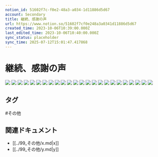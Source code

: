 ```yaml
---
notion_id: 51602f7c-f0e2-48a3-a034-1d11886d5d67
account: Secondary
title: 継続、感謝の声
url: https://www.notion.so/51602f7cf0e248a3a0341d11886d5d67
created_time: 2023-10-06T10:39:00.000Z
last_edited_time: 2023-10-06T10:40:00.000Z
sync_status: placeholder
sync_time: 2025-07-12T15:01:47.417868
---
```

# 継続、感謝の声

![](https://prod-files-secure.s3.us-west-2.amazonaws.com/d58fe38c-a9d4-4466-aed9-85604b7b2c6d/f5410624-5d11-4325-a66e-08d9f35205c3/001.jpg?X-Amz-Algorithm=AWS4-HMAC-SHA256&X-Amz-Content-Sha256=UNSIGNED-PAYLOAD&X-Amz-Credential=ASIAZI2LB4664RE6PUG3%2F20250719%2Fus-west-2%2Fs3%2Faws4_request&X-Amz-Date=20250719T065757Z&X-Amz-Expires=3600&X-Amz-Security-Token=IQoJb3JpZ2luX2VjEIX%2F%2F%2F%2F%2F%2F%2F%2F%2F%2FwEaCXVzLXdlc3QtMiJHMEUCIFMO2i%2BRk9GR5ej3r3Ngl5SlR2D9mpDPTX5H%2FVdJUOoFAiEAy9ljw1ZBqyjA6rU8v8CjKgAM1y%2F%2FFwERTsGw3W8ARHIqiAQInv%2F%2F%2F%2F%2F%2F%2F%2F%2F%2FARAAGgw2Mzc0MjMxODM4MDUiDEdfNDgECfcw%2BVizcyrcA4WiFOQq8Nd3Sa3i7o6DONwKoIY5N%2BPEnVFrU4YqSGAOd9m19%2F8gxU35qUZmJWsXd%2FnMyvKHKG14H%2BnvRKSQ0KEWGDDJau7SIT0Izzfnt9xw4VkpLfts2Zhz1RqTxLKLcSfsYzq2W9F3VclZ97DYgxstUP49QP%2FOs0XSAf2jsp8vFnFZeSIanj6GeSlLNlqfgIidSxY8vH2lyeG6bqNThBrcWCt2oQIifCACdQ1Xp%2FkqNrd%2Bh7PZcw6haTKLurCncF5KyRAwyYvsLsibN6U2ljnAAA89ZjSC2rsfpV%2FMXkZjNXMOVIdHwKy1h0%2FhzdaOkbgAa%2BQ6y9PYM0LJsGgAfhdTU3nN7mx8MOh3Af5y0Ap25dWF2sDtW0krO48mHJ4RGIZMxxOC3QWHkIt6zP9N7gSuo73RsFMmYyTTbFcJNdOa5glArkoKv1nZu9CoclW0d2LU5RykkRcXIBcYW0MSdxd28CVHZhGGbKH0jHpwE%2FEqhMAzAr6xiMv9JN%2BssRVTevGTVvb8YJOB8BVGE5CzgQTpeSYG0OmjrCsFv0rUMfPVCWJPQ2LxOJrK9Kl3pMPXJoClXgq%2FaZeuDa9oeTX7gQukCGK41POMo7EYpvS%2BxDhTuqnXktWMmt%2FjvG%2BdMILG7MMGOqUBzuFZ7xkKjK8oOOMY1VdG00hUEuOARQYwqHvamh3%2BRzs%2B3VjQrh3Gl%2Fu0mGG8Zz5Fv%2BeQrzSD3cNkf55hn0w0%2FJmW0Dd0oHRriQ89h0RJBR4cbgvuusi3JpJEb7FSfZ0ueNdWyz6%2BH3OFx46icnQdN05Ko1fABtHOXPcZtagbhzv9D6rjdy3pkxCZk5ExMfbwL3yjWFj%2BPcuuVDLYqKEf2SXH%2FcNh&X-Amz-Signature=084068d9d81785da4fa9d51230a13d08ad9e1a007d5d1e111d771a612fd1ef8c&X-Amz-SignedHeaders=host&x-amz-checksum-mode=ENABLED&x-id=GetObject)
![](https://prod-files-secure.s3.us-west-2.amazonaws.com/d58fe38c-a9d4-4466-aed9-85604b7b2c6d/e653fc6a-ccb4-47d9-b55a-5d056064ec7b/002.jpg?X-Amz-Algorithm=AWS4-HMAC-SHA256&X-Amz-Content-Sha256=UNSIGNED-PAYLOAD&X-Amz-Credential=ASIAZI2LB4664RE6PUG3%2F20250719%2Fus-west-2%2Fs3%2Faws4_request&X-Amz-Date=20250719T065757Z&X-Amz-Expires=3600&X-Amz-Security-Token=IQoJb3JpZ2luX2VjEIX%2F%2F%2F%2F%2F%2F%2F%2F%2F%2FwEaCXVzLXdlc3QtMiJHMEUCIFMO2i%2BRk9GR5ej3r3Ngl5SlR2D9mpDPTX5H%2FVdJUOoFAiEAy9ljw1ZBqyjA6rU8v8CjKgAM1y%2F%2FFwERTsGw3W8ARHIqiAQInv%2F%2F%2F%2F%2F%2F%2F%2F%2F%2FARAAGgw2Mzc0MjMxODM4MDUiDEdfNDgECfcw%2BVizcyrcA4WiFOQq8Nd3Sa3i7o6DONwKoIY5N%2BPEnVFrU4YqSGAOd9m19%2F8gxU35qUZmJWsXd%2FnMyvKHKG14H%2BnvRKSQ0KEWGDDJau7SIT0Izzfnt9xw4VkpLfts2Zhz1RqTxLKLcSfsYzq2W9F3VclZ97DYgxstUP49QP%2FOs0XSAf2jsp8vFnFZeSIanj6GeSlLNlqfgIidSxY8vH2lyeG6bqNThBrcWCt2oQIifCACdQ1Xp%2FkqNrd%2Bh7PZcw6haTKLurCncF5KyRAwyYvsLsibN6U2ljnAAA89ZjSC2rsfpV%2FMXkZjNXMOVIdHwKy1h0%2FhzdaOkbgAa%2BQ6y9PYM0LJsGgAfhdTU3nN7mx8MOh3Af5y0Ap25dWF2sDtW0krO48mHJ4RGIZMxxOC3QWHkIt6zP9N7gSuo73RsFMmYyTTbFcJNdOa5glArkoKv1nZu9CoclW0d2LU5RykkRcXIBcYW0MSdxd28CVHZhGGbKH0jHpwE%2FEqhMAzAr6xiMv9JN%2BssRVTevGTVvb8YJOB8BVGE5CzgQTpeSYG0OmjrCsFv0rUMfPVCWJPQ2LxOJrK9Kl3pMPXJoClXgq%2FaZeuDa9oeTX7gQukCGK41POMo7EYpvS%2BxDhTuqnXktWMmt%2FjvG%2BdMILG7MMGOqUBzuFZ7xkKjK8oOOMY1VdG00hUEuOARQYwqHvamh3%2BRzs%2B3VjQrh3Gl%2Fu0mGG8Zz5Fv%2BeQrzSD3cNkf55hn0w0%2FJmW0Dd0oHRriQ89h0RJBR4cbgvuusi3JpJEb7FSfZ0ueNdWyz6%2BH3OFx46icnQdN05Ko1fABtHOXPcZtagbhzv9D6rjdy3pkxCZk5ExMfbwL3yjWFj%2BPcuuVDLYqKEf2SXH%2FcNh&X-Amz-Signature=507809dfa2ad2a910db81599099de8b2561574924e5531279ad4e2c6c8f7c3b5&X-Amz-SignedHeaders=host&x-amz-checksum-mode=ENABLED&x-id=GetObject)
![](https://prod-files-secure.s3.us-west-2.amazonaws.com/d58fe38c-a9d4-4466-aed9-85604b7b2c6d/b6d9ce8f-3d23-442c-9239-34863faf55f9/003.jpg?X-Amz-Algorithm=AWS4-HMAC-SHA256&X-Amz-Content-Sha256=UNSIGNED-PAYLOAD&X-Amz-Credential=ASIAZI2LB4664RE6PUG3%2F20250719%2Fus-west-2%2Fs3%2Faws4_request&X-Amz-Date=20250719T065757Z&X-Amz-Expires=3600&X-Amz-Security-Token=IQoJb3JpZ2luX2VjEIX%2F%2F%2F%2F%2F%2F%2F%2F%2F%2FwEaCXVzLXdlc3QtMiJHMEUCIFMO2i%2BRk9GR5ej3r3Ngl5SlR2D9mpDPTX5H%2FVdJUOoFAiEAy9ljw1ZBqyjA6rU8v8CjKgAM1y%2F%2FFwERTsGw3W8ARHIqiAQInv%2F%2F%2F%2F%2F%2F%2F%2F%2F%2FARAAGgw2Mzc0MjMxODM4MDUiDEdfNDgECfcw%2BVizcyrcA4WiFOQq8Nd3Sa3i7o6DONwKoIY5N%2BPEnVFrU4YqSGAOd9m19%2F8gxU35qUZmJWsXd%2FnMyvKHKG14H%2BnvRKSQ0KEWGDDJau7SIT0Izzfnt9xw4VkpLfts2Zhz1RqTxLKLcSfsYzq2W9F3VclZ97DYgxstUP49QP%2FOs0XSAf2jsp8vFnFZeSIanj6GeSlLNlqfgIidSxY8vH2lyeG6bqNThBrcWCt2oQIifCACdQ1Xp%2FkqNrd%2Bh7PZcw6haTKLurCncF5KyRAwyYvsLsibN6U2ljnAAA89ZjSC2rsfpV%2FMXkZjNXMOVIdHwKy1h0%2FhzdaOkbgAa%2BQ6y9PYM0LJsGgAfhdTU3nN7mx8MOh3Af5y0Ap25dWF2sDtW0krO48mHJ4RGIZMxxOC3QWHkIt6zP9N7gSuo73RsFMmYyTTbFcJNdOa5glArkoKv1nZu9CoclW0d2LU5RykkRcXIBcYW0MSdxd28CVHZhGGbKH0jHpwE%2FEqhMAzAr6xiMv9JN%2BssRVTevGTVvb8YJOB8BVGE5CzgQTpeSYG0OmjrCsFv0rUMfPVCWJPQ2LxOJrK9Kl3pMPXJoClXgq%2FaZeuDa9oeTX7gQukCGK41POMo7EYpvS%2BxDhTuqnXktWMmt%2FjvG%2BdMILG7MMGOqUBzuFZ7xkKjK8oOOMY1VdG00hUEuOARQYwqHvamh3%2BRzs%2B3VjQrh3Gl%2Fu0mGG8Zz5Fv%2BeQrzSD3cNkf55hn0w0%2FJmW0Dd0oHRriQ89h0RJBR4cbgvuusi3JpJEb7FSfZ0ueNdWyz6%2BH3OFx46icnQdN05Ko1fABtHOXPcZtagbhzv9D6rjdy3pkxCZk5ExMfbwL3yjWFj%2BPcuuVDLYqKEf2SXH%2FcNh&X-Amz-Signature=679db0605108ce881b45adfc329723511e7188356c52b7fb3e6f90f618b29bbe&X-Amz-SignedHeaders=host&x-amz-checksum-mode=ENABLED&x-id=GetObject)
![](https://prod-files-secure.s3.us-west-2.amazonaws.com/d58fe38c-a9d4-4466-aed9-85604b7b2c6d/1c5ab23b-6402-4801-92a5-1d08f1f33a8d/004.jpg?X-Amz-Algorithm=AWS4-HMAC-SHA256&X-Amz-Content-Sha256=UNSIGNED-PAYLOAD&X-Amz-Credential=ASIAZI2LB4664RE6PUG3%2F20250719%2Fus-west-2%2Fs3%2Faws4_request&X-Amz-Date=20250719T065757Z&X-Amz-Expires=3600&X-Amz-Security-Token=IQoJb3JpZ2luX2VjEIX%2F%2F%2F%2F%2F%2F%2F%2F%2F%2FwEaCXVzLXdlc3QtMiJHMEUCIFMO2i%2BRk9GR5ej3r3Ngl5SlR2D9mpDPTX5H%2FVdJUOoFAiEAy9ljw1ZBqyjA6rU8v8CjKgAM1y%2F%2FFwERTsGw3W8ARHIqiAQInv%2F%2F%2F%2F%2F%2F%2F%2F%2F%2FARAAGgw2Mzc0MjMxODM4MDUiDEdfNDgECfcw%2BVizcyrcA4WiFOQq8Nd3Sa3i7o6DONwKoIY5N%2BPEnVFrU4YqSGAOd9m19%2F8gxU35qUZmJWsXd%2FnMyvKHKG14H%2BnvRKSQ0KEWGDDJau7SIT0Izzfnt9xw4VkpLfts2Zhz1RqTxLKLcSfsYzq2W9F3VclZ97DYgxstUP49QP%2FOs0XSAf2jsp8vFnFZeSIanj6GeSlLNlqfgIidSxY8vH2lyeG6bqNThBrcWCt2oQIifCACdQ1Xp%2FkqNrd%2Bh7PZcw6haTKLurCncF5KyRAwyYvsLsibN6U2ljnAAA89ZjSC2rsfpV%2FMXkZjNXMOVIdHwKy1h0%2FhzdaOkbgAa%2BQ6y9PYM0LJsGgAfhdTU3nN7mx8MOh3Af5y0Ap25dWF2sDtW0krO48mHJ4RGIZMxxOC3QWHkIt6zP9N7gSuo73RsFMmYyTTbFcJNdOa5glArkoKv1nZu9CoclW0d2LU5RykkRcXIBcYW0MSdxd28CVHZhGGbKH0jHpwE%2FEqhMAzAr6xiMv9JN%2BssRVTevGTVvb8YJOB8BVGE5CzgQTpeSYG0OmjrCsFv0rUMfPVCWJPQ2LxOJrK9Kl3pMPXJoClXgq%2FaZeuDa9oeTX7gQukCGK41POMo7EYpvS%2BxDhTuqnXktWMmt%2FjvG%2BdMILG7MMGOqUBzuFZ7xkKjK8oOOMY1VdG00hUEuOARQYwqHvamh3%2BRzs%2B3VjQrh3Gl%2Fu0mGG8Zz5Fv%2BeQrzSD3cNkf55hn0w0%2FJmW0Dd0oHRriQ89h0RJBR4cbgvuusi3JpJEb7FSfZ0ueNdWyz6%2BH3OFx46icnQdN05Ko1fABtHOXPcZtagbhzv9D6rjdy3pkxCZk5ExMfbwL3yjWFj%2BPcuuVDLYqKEf2SXH%2FcNh&X-Amz-Signature=990631561478d4b26bd4d22119aaff0489549bf9398d97c2107976f82a4b7b73&X-Amz-SignedHeaders=host&x-amz-checksum-mode=ENABLED&x-id=GetObject)
![](https://prod-files-secure.s3.us-west-2.amazonaws.com/d58fe38c-a9d4-4466-aed9-85604b7b2c6d/c1743cb2-eea7-48a6-80a2-d0293812ddd7/005.jpg?X-Amz-Algorithm=AWS4-HMAC-SHA256&X-Amz-Content-Sha256=UNSIGNED-PAYLOAD&X-Amz-Credential=ASIAZI2LB4664RE6PUG3%2F20250719%2Fus-west-2%2Fs3%2Faws4_request&X-Amz-Date=20250719T065757Z&X-Amz-Expires=3600&X-Amz-Security-Token=IQoJb3JpZ2luX2VjEIX%2F%2F%2F%2F%2F%2F%2F%2F%2F%2FwEaCXVzLXdlc3QtMiJHMEUCIFMO2i%2BRk9GR5ej3r3Ngl5SlR2D9mpDPTX5H%2FVdJUOoFAiEAy9ljw1ZBqyjA6rU8v8CjKgAM1y%2F%2FFwERTsGw3W8ARHIqiAQInv%2F%2F%2F%2F%2F%2F%2F%2F%2F%2FARAAGgw2Mzc0MjMxODM4MDUiDEdfNDgECfcw%2BVizcyrcA4WiFOQq8Nd3Sa3i7o6DONwKoIY5N%2BPEnVFrU4YqSGAOd9m19%2F8gxU35qUZmJWsXd%2FnMyvKHKG14H%2BnvRKSQ0KEWGDDJau7SIT0Izzfnt9xw4VkpLfts2Zhz1RqTxLKLcSfsYzq2W9F3VclZ97DYgxstUP49QP%2FOs0XSAf2jsp8vFnFZeSIanj6GeSlLNlqfgIidSxY8vH2lyeG6bqNThBrcWCt2oQIifCACdQ1Xp%2FkqNrd%2Bh7PZcw6haTKLurCncF5KyRAwyYvsLsibN6U2ljnAAA89ZjSC2rsfpV%2FMXkZjNXMOVIdHwKy1h0%2FhzdaOkbgAa%2BQ6y9PYM0LJsGgAfhdTU3nN7mx8MOh3Af5y0Ap25dWF2sDtW0krO48mHJ4RGIZMxxOC3QWHkIt6zP9N7gSuo73RsFMmYyTTbFcJNdOa5glArkoKv1nZu9CoclW0d2LU5RykkRcXIBcYW0MSdxd28CVHZhGGbKH0jHpwE%2FEqhMAzAr6xiMv9JN%2BssRVTevGTVvb8YJOB8BVGE5CzgQTpeSYG0OmjrCsFv0rUMfPVCWJPQ2LxOJrK9Kl3pMPXJoClXgq%2FaZeuDa9oeTX7gQukCGK41POMo7EYpvS%2BxDhTuqnXktWMmt%2FjvG%2BdMILG7MMGOqUBzuFZ7xkKjK8oOOMY1VdG00hUEuOARQYwqHvamh3%2BRzs%2B3VjQrh3Gl%2Fu0mGG8Zz5Fv%2BeQrzSD3cNkf55hn0w0%2FJmW0Dd0oHRriQ89h0RJBR4cbgvuusi3JpJEb7FSfZ0ueNdWyz6%2BH3OFx46icnQdN05Ko1fABtHOXPcZtagbhzv9D6rjdy3pkxCZk5ExMfbwL3yjWFj%2BPcuuVDLYqKEf2SXH%2FcNh&X-Amz-Signature=0884e8462daa59b3cc1a3c3331f8b047ceb2344c23bcbde14237e94ad94f898c&X-Amz-SignedHeaders=host&x-amz-checksum-mode=ENABLED&x-id=GetObject)
![](https://prod-files-secure.s3.us-west-2.amazonaws.com/d58fe38c-a9d4-4466-aed9-85604b7b2c6d/d24e7569-2e59-4a95-b60e-d933f211ba00/006.jpg?X-Amz-Algorithm=AWS4-HMAC-SHA256&X-Amz-Content-Sha256=UNSIGNED-PAYLOAD&X-Amz-Credential=ASIAZI2LB4664RE6PUG3%2F20250719%2Fus-west-2%2Fs3%2Faws4_request&X-Amz-Date=20250719T065757Z&X-Amz-Expires=3600&X-Amz-Security-Token=IQoJb3JpZ2luX2VjEIX%2F%2F%2F%2F%2F%2F%2F%2F%2F%2FwEaCXVzLXdlc3QtMiJHMEUCIFMO2i%2BRk9GR5ej3r3Ngl5SlR2D9mpDPTX5H%2FVdJUOoFAiEAy9ljw1ZBqyjA6rU8v8CjKgAM1y%2F%2FFwERTsGw3W8ARHIqiAQInv%2F%2F%2F%2F%2F%2F%2F%2F%2F%2FARAAGgw2Mzc0MjMxODM4MDUiDEdfNDgECfcw%2BVizcyrcA4WiFOQq8Nd3Sa3i7o6DONwKoIY5N%2BPEnVFrU4YqSGAOd9m19%2F8gxU35qUZmJWsXd%2FnMyvKHKG14H%2BnvRKSQ0KEWGDDJau7SIT0Izzfnt9xw4VkpLfts2Zhz1RqTxLKLcSfsYzq2W9F3VclZ97DYgxstUP49QP%2FOs0XSAf2jsp8vFnFZeSIanj6GeSlLNlqfgIidSxY8vH2lyeG6bqNThBrcWCt2oQIifCACdQ1Xp%2FkqNrd%2Bh7PZcw6haTKLurCncF5KyRAwyYvsLsibN6U2ljnAAA89ZjSC2rsfpV%2FMXkZjNXMOVIdHwKy1h0%2FhzdaOkbgAa%2BQ6y9PYM0LJsGgAfhdTU3nN7mx8MOh3Af5y0Ap25dWF2sDtW0krO48mHJ4RGIZMxxOC3QWHkIt6zP9N7gSuo73RsFMmYyTTbFcJNdOa5glArkoKv1nZu9CoclW0d2LU5RykkRcXIBcYW0MSdxd28CVHZhGGbKH0jHpwE%2FEqhMAzAr6xiMv9JN%2BssRVTevGTVvb8YJOB8BVGE5CzgQTpeSYG0OmjrCsFv0rUMfPVCWJPQ2LxOJrK9Kl3pMPXJoClXgq%2FaZeuDa9oeTX7gQukCGK41POMo7EYpvS%2BxDhTuqnXktWMmt%2FjvG%2BdMILG7MMGOqUBzuFZ7xkKjK8oOOMY1VdG00hUEuOARQYwqHvamh3%2BRzs%2B3VjQrh3Gl%2Fu0mGG8Zz5Fv%2BeQrzSD3cNkf55hn0w0%2FJmW0Dd0oHRriQ89h0RJBR4cbgvuusi3JpJEb7FSfZ0ueNdWyz6%2BH3OFx46icnQdN05Ko1fABtHOXPcZtagbhzv9D6rjdy3pkxCZk5ExMfbwL3yjWFj%2BPcuuVDLYqKEf2SXH%2FcNh&X-Amz-Signature=e77e55e2d4135683488b94db55163af0b846b43a39ee5605255529a3c032e1fe&X-Amz-SignedHeaders=host&x-amz-checksum-mode=ENABLED&x-id=GetObject)
![](https://prod-files-secure.s3.us-west-2.amazonaws.com/d58fe38c-a9d4-4466-aed9-85604b7b2c6d/9904c4e3-d964-491b-82de-9aa8ba95297b/007.jpg?X-Amz-Algorithm=AWS4-HMAC-SHA256&X-Amz-Content-Sha256=UNSIGNED-PAYLOAD&X-Amz-Credential=ASIAZI2LB4664RE6PUG3%2F20250719%2Fus-west-2%2Fs3%2Faws4_request&X-Amz-Date=20250719T065757Z&X-Amz-Expires=3600&X-Amz-Security-Token=IQoJb3JpZ2luX2VjEIX%2F%2F%2F%2F%2F%2F%2F%2F%2F%2FwEaCXVzLXdlc3QtMiJHMEUCIFMO2i%2BRk9GR5ej3r3Ngl5SlR2D9mpDPTX5H%2FVdJUOoFAiEAy9ljw1ZBqyjA6rU8v8CjKgAM1y%2F%2FFwERTsGw3W8ARHIqiAQInv%2F%2F%2F%2F%2F%2F%2F%2F%2F%2FARAAGgw2Mzc0MjMxODM4MDUiDEdfNDgECfcw%2BVizcyrcA4WiFOQq8Nd3Sa3i7o6DONwKoIY5N%2BPEnVFrU4YqSGAOd9m19%2F8gxU35qUZmJWsXd%2FnMyvKHKG14H%2BnvRKSQ0KEWGDDJau7SIT0Izzfnt9xw4VkpLfts2Zhz1RqTxLKLcSfsYzq2W9F3VclZ97DYgxstUP49QP%2FOs0XSAf2jsp8vFnFZeSIanj6GeSlLNlqfgIidSxY8vH2lyeG6bqNThBrcWCt2oQIifCACdQ1Xp%2FkqNrd%2Bh7PZcw6haTKLurCncF5KyRAwyYvsLsibN6U2ljnAAA89ZjSC2rsfpV%2FMXkZjNXMOVIdHwKy1h0%2FhzdaOkbgAa%2BQ6y9PYM0LJsGgAfhdTU3nN7mx8MOh3Af5y0Ap25dWF2sDtW0krO48mHJ4RGIZMxxOC3QWHkIt6zP9N7gSuo73RsFMmYyTTbFcJNdOa5glArkoKv1nZu9CoclW0d2LU5RykkRcXIBcYW0MSdxd28CVHZhGGbKH0jHpwE%2FEqhMAzAr6xiMv9JN%2BssRVTevGTVvb8YJOB8BVGE5CzgQTpeSYG0OmjrCsFv0rUMfPVCWJPQ2LxOJrK9Kl3pMPXJoClXgq%2FaZeuDa9oeTX7gQukCGK41POMo7EYpvS%2BxDhTuqnXktWMmt%2FjvG%2BdMILG7MMGOqUBzuFZ7xkKjK8oOOMY1VdG00hUEuOARQYwqHvamh3%2BRzs%2B3VjQrh3Gl%2Fu0mGG8Zz5Fv%2BeQrzSD3cNkf55hn0w0%2FJmW0Dd0oHRriQ89h0RJBR4cbgvuusi3JpJEb7FSfZ0ueNdWyz6%2BH3OFx46icnQdN05Ko1fABtHOXPcZtagbhzv9D6rjdy3pkxCZk5ExMfbwL3yjWFj%2BPcuuVDLYqKEf2SXH%2FcNh&X-Amz-Signature=076b5291b8811e0ffa5fcab561d63acd05f5d59aa0f2d558e3eeb2c766334360&X-Amz-SignedHeaders=host&x-amz-checksum-mode=ENABLED&x-id=GetObject)
![](https://prod-files-secure.s3.us-west-2.amazonaws.com/d58fe38c-a9d4-4466-aed9-85604b7b2c6d/10d59b9d-119f-433a-87e6-4145862b162a/008.jpg?X-Amz-Algorithm=AWS4-HMAC-SHA256&X-Amz-Content-Sha256=UNSIGNED-PAYLOAD&X-Amz-Credential=ASIAZI2LB4664RE6PUG3%2F20250719%2Fus-west-2%2Fs3%2Faws4_request&X-Amz-Date=20250719T065757Z&X-Amz-Expires=3600&X-Amz-Security-Token=IQoJb3JpZ2luX2VjEIX%2F%2F%2F%2F%2F%2F%2F%2F%2F%2FwEaCXVzLXdlc3QtMiJHMEUCIFMO2i%2BRk9GR5ej3r3Ngl5SlR2D9mpDPTX5H%2FVdJUOoFAiEAy9ljw1ZBqyjA6rU8v8CjKgAM1y%2F%2FFwERTsGw3W8ARHIqiAQInv%2F%2F%2F%2F%2F%2F%2F%2F%2F%2FARAAGgw2Mzc0MjMxODM4MDUiDEdfNDgECfcw%2BVizcyrcA4WiFOQq8Nd3Sa3i7o6DONwKoIY5N%2BPEnVFrU4YqSGAOd9m19%2F8gxU35qUZmJWsXd%2FnMyvKHKG14H%2BnvRKSQ0KEWGDDJau7SIT0Izzfnt9xw4VkpLfts2Zhz1RqTxLKLcSfsYzq2W9F3VclZ97DYgxstUP49QP%2FOs0XSAf2jsp8vFnFZeSIanj6GeSlLNlqfgIidSxY8vH2lyeG6bqNThBrcWCt2oQIifCACdQ1Xp%2FkqNrd%2Bh7PZcw6haTKLurCncF5KyRAwyYvsLsibN6U2ljnAAA89ZjSC2rsfpV%2FMXkZjNXMOVIdHwKy1h0%2FhzdaOkbgAa%2BQ6y9PYM0LJsGgAfhdTU3nN7mx8MOh3Af5y0Ap25dWF2sDtW0krO48mHJ4RGIZMxxOC3QWHkIt6zP9N7gSuo73RsFMmYyTTbFcJNdOa5glArkoKv1nZu9CoclW0d2LU5RykkRcXIBcYW0MSdxd28CVHZhGGbKH0jHpwE%2FEqhMAzAr6xiMv9JN%2BssRVTevGTVvb8YJOB8BVGE5CzgQTpeSYG0OmjrCsFv0rUMfPVCWJPQ2LxOJrK9Kl3pMPXJoClXgq%2FaZeuDa9oeTX7gQukCGK41POMo7EYpvS%2BxDhTuqnXktWMmt%2FjvG%2BdMILG7MMGOqUBzuFZ7xkKjK8oOOMY1VdG00hUEuOARQYwqHvamh3%2BRzs%2B3VjQrh3Gl%2Fu0mGG8Zz5Fv%2BeQrzSD3cNkf55hn0w0%2FJmW0Dd0oHRriQ89h0RJBR4cbgvuusi3JpJEb7FSfZ0ueNdWyz6%2BH3OFx46icnQdN05Ko1fABtHOXPcZtagbhzv9D6rjdy3pkxCZk5ExMfbwL3yjWFj%2BPcuuVDLYqKEf2SXH%2FcNh&X-Amz-Signature=c7c0c83129ff16a0a3c372f7126043304aa71618b9e0fa2ddd5a138dae8430ae&X-Amz-SignedHeaders=host&x-amz-checksum-mode=ENABLED&x-id=GetObject)
![](https://prod-files-secure.s3.us-west-2.amazonaws.com/d58fe38c-a9d4-4466-aed9-85604b7b2c6d/70d42585-b371-4830-91bf-f68e02924dcf/009.jpg?X-Amz-Algorithm=AWS4-HMAC-SHA256&X-Amz-Content-Sha256=UNSIGNED-PAYLOAD&X-Amz-Credential=ASIAZI2LB4664RE6PUG3%2F20250719%2Fus-west-2%2Fs3%2Faws4_request&X-Amz-Date=20250719T065757Z&X-Amz-Expires=3600&X-Amz-Security-Token=IQoJb3JpZ2luX2VjEIX%2F%2F%2F%2F%2F%2F%2F%2F%2F%2FwEaCXVzLXdlc3QtMiJHMEUCIFMO2i%2BRk9GR5ej3r3Ngl5SlR2D9mpDPTX5H%2FVdJUOoFAiEAy9ljw1ZBqyjA6rU8v8CjKgAM1y%2F%2FFwERTsGw3W8ARHIqiAQInv%2F%2F%2F%2F%2F%2F%2F%2F%2F%2FARAAGgw2Mzc0MjMxODM4MDUiDEdfNDgECfcw%2BVizcyrcA4WiFOQq8Nd3Sa3i7o6DONwKoIY5N%2BPEnVFrU4YqSGAOd9m19%2F8gxU35qUZmJWsXd%2FnMyvKHKG14H%2BnvRKSQ0KEWGDDJau7SIT0Izzfnt9xw4VkpLfts2Zhz1RqTxLKLcSfsYzq2W9F3VclZ97DYgxstUP49QP%2FOs0XSAf2jsp8vFnFZeSIanj6GeSlLNlqfgIidSxY8vH2lyeG6bqNThBrcWCt2oQIifCACdQ1Xp%2FkqNrd%2Bh7PZcw6haTKLurCncF5KyRAwyYvsLsibN6U2ljnAAA89ZjSC2rsfpV%2FMXkZjNXMOVIdHwKy1h0%2FhzdaOkbgAa%2BQ6y9PYM0LJsGgAfhdTU3nN7mx8MOh3Af5y0Ap25dWF2sDtW0krO48mHJ4RGIZMxxOC3QWHkIt6zP9N7gSuo73RsFMmYyTTbFcJNdOa5glArkoKv1nZu9CoclW0d2LU5RykkRcXIBcYW0MSdxd28CVHZhGGbKH0jHpwE%2FEqhMAzAr6xiMv9JN%2BssRVTevGTVvb8YJOB8BVGE5CzgQTpeSYG0OmjrCsFv0rUMfPVCWJPQ2LxOJrK9Kl3pMPXJoClXgq%2FaZeuDa9oeTX7gQukCGK41POMo7EYpvS%2BxDhTuqnXktWMmt%2FjvG%2BdMILG7MMGOqUBzuFZ7xkKjK8oOOMY1VdG00hUEuOARQYwqHvamh3%2BRzs%2B3VjQrh3Gl%2Fu0mGG8Zz5Fv%2BeQrzSD3cNkf55hn0w0%2FJmW0Dd0oHRriQ89h0RJBR4cbgvuusi3JpJEb7FSfZ0ueNdWyz6%2BH3OFx46icnQdN05Ko1fABtHOXPcZtagbhzv9D6rjdy3pkxCZk5ExMfbwL3yjWFj%2BPcuuVDLYqKEf2SXH%2FcNh&X-Amz-Signature=4fae23be87cf442a3697a459cc7901505ec8bd1f29418d0c0f24820b95288f6a&X-Amz-SignedHeaders=host&x-amz-checksum-mode=ENABLED&x-id=GetObject)
![](https://prod-files-secure.s3.us-west-2.amazonaws.com/d58fe38c-a9d4-4466-aed9-85604b7b2c6d/0c6f5f95-c2ae-4ba9-b0c0-46413b5a0c4e/010.jpg?X-Amz-Algorithm=AWS4-HMAC-SHA256&X-Amz-Content-Sha256=UNSIGNED-PAYLOAD&X-Amz-Credential=ASIAZI2LB4664RE6PUG3%2F20250719%2Fus-west-2%2Fs3%2Faws4_request&X-Amz-Date=20250719T065757Z&X-Amz-Expires=3600&X-Amz-Security-Token=IQoJb3JpZ2luX2VjEIX%2F%2F%2F%2F%2F%2F%2F%2F%2F%2FwEaCXVzLXdlc3QtMiJHMEUCIFMO2i%2BRk9GR5ej3r3Ngl5SlR2D9mpDPTX5H%2FVdJUOoFAiEAy9ljw1ZBqyjA6rU8v8CjKgAM1y%2F%2FFwERTsGw3W8ARHIqiAQInv%2F%2F%2F%2F%2F%2F%2F%2F%2F%2FARAAGgw2Mzc0MjMxODM4MDUiDEdfNDgECfcw%2BVizcyrcA4WiFOQq8Nd3Sa3i7o6DONwKoIY5N%2BPEnVFrU4YqSGAOd9m19%2F8gxU35qUZmJWsXd%2FnMyvKHKG14H%2BnvRKSQ0KEWGDDJau7SIT0Izzfnt9xw4VkpLfts2Zhz1RqTxLKLcSfsYzq2W9F3VclZ97DYgxstUP49QP%2FOs0XSAf2jsp8vFnFZeSIanj6GeSlLNlqfgIidSxY8vH2lyeG6bqNThBrcWCt2oQIifCACdQ1Xp%2FkqNrd%2Bh7PZcw6haTKLurCncF5KyRAwyYvsLsibN6U2ljnAAA89ZjSC2rsfpV%2FMXkZjNXMOVIdHwKy1h0%2FhzdaOkbgAa%2BQ6y9PYM0LJsGgAfhdTU3nN7mx8MOh3Af5y0Ap25dWF2sDtW0krO48mHJ4RGIZMxxOC3QWHkIt6zP9N7gSuo73RsFMmYyTTbFcJNdOa5glArkoKv1nZu9CoclW0d2LU5RykkRcXIBcYW0MSdxd28CVHZhGGbKH0jHpwE%2FEqhMAzAr6xiMv9JN%2BssRVTevGTVvb8YJOB8BVGE5CzgQTpeSYG0OmjrCsFv0rUMfPVCWJPQ2LxOJrK9Kl3pMPXJoClXgq%2FaZeuDa9oeTX7gQukCGK41POMo7EYpvS%2BxDhTuqnXktWMmt%2FjvG%2BdMILG7MMGOqUBzuFZ7xkKjK8oOOMY1VdG00hUEuOARQYwqHvamh3%2BRzs%2B3VjQrh3Gl%2Fu0mGG8Zz5Fv%2BeQrzSD3cNkf55hn0w0%2FJmW0Dd0oHRriQ89h0RJBR4cbgvuusi3JpJEb7FSfZ0ueNdWyz6%2BH3OFx46icnQdN05Ko1fABtHOXPcZtagbhzv9D6rjdy3pkxCZk5ExMfbwL3yjWFj%2BPcuuVDLYqKEf2SXH%2FcNh&X-Amz-Signature=c4c161dc987f579ad4dd40d5ac5419390d215e61b84c56c4157dfa56023083cc&X-Amz-SignedHeaders=host&x-amz-checksum-mode=ENABLED&x-id=GetObject)
![](https://prod-files-secure.s3.us-west-2.amazonaws.com/d58fe38c-a9d4-4466-aed9-85604b7b2c6d/9fcdcd1d-78e5-46f9-b325-1e388c88cb36/011.jpg?X-Amz-Algorithm=AWS4-HMAC-SHA256&X-Amz-Content-Sha256=UNSIGNED-PAYLOAD&X-Amz-Credential=ASIAZI2LB4664RE6PUG3%2F20250719%2Fus-west-2%2Fs3%2Faws4_request&X-Amz-Date=20250719T065757Z&X-Amz-Expires=3600&X-Amz-Security-Token=IQoJb3JpZ2luX2VjEIX%2F%2F%2F%2F%2F%2F%2F%2F%2F%2FwEaCXVzLXdlc3QtMiJHMEUCIFMO2i%2BRk9GR5ej3r3Ngl5SlR2D9mpDPTX5H%2FVdJUOoFAiEAy9ljw1ZBqyjA6rU8v8CjKgAM1y%2F%2FFwERTsGw3W8ARHIqiAQInv%2F%2F%2F%2F%2F%2F%2F%2F%2F%2FARAAGgw2Mzc0MjMxODM4MDUiDEdfNDgECfcw%2BVizcyrcA4WiFOQq8Nd3Sa3i7o6DONwKoIY5N%2BPEnVFrU4YqSGAOd9m19%2F8gxU35qUZmJWsXd%2FnMyvKHKG14H%2BnvRKSQ0KEWGDDJau7SIT0Izzfnt9xw4VkpLfts2Zhz1RqTxLKLcSfsYzq2W9F3VclZ97DYgxstUP49QP%2FOs0XSAf2jsp8vFnFZeSIanj6GeSlLNlqfgIidSxY8vH2lyeG6bqNThBrcWCt2oQIifCACdQ1Xp%2FkqNrd%2Bh7PZcw6haTKLurCncF5KyRAwyYvsLsibN6U2ljnAAA89ZjSC2rsfpV%2FMXkZjNXMOVIdHwKy1h0%2FhzdaOkbgAa%2BQ6y9PYM0LJsGgAfhdTU3nN7mx8MOh3Af5y0Ap25dWF2sDtW0krO48mHJ4RGIZMxxOC3QWHkIt6zP9N7gSuo73RsFMmYyTTbFcJNdOa5glArkoKv1nZu9CoclW0d2LU5RykkRcXIBcYW0MSdxd28CVHZhGGbKH0jHpwE%2FEqhMAzAr6xiMv9JN%2BssRVTevGTVvb8YJOB8BVGE5CzgQTpeSYG0OmjrCsFv0rUMfPVCWJPQ2LxOJrK9Kl3pMPXJoClXgq%2FaZeuDa9oeTX7gQukCGK41POMo7EYpvS%2BxDhTuqnXktWMmt%2FjvG%2BdMILG7MMGOqUBzuFZ7xkKjK8oOOMY1VdG00hUEuOARQYwqHvamh3%2BRzs%2B3VjQrh3Gl%2Fu0mGG8Zz5Fv%2BeQrzSD3cNkf55hn0w0%2FJmW0Dd0oHRriQ89h0RJBR4cbgvuusi3JpJEb7FSfZ0ueNdWyz6%2BH3OFx46icnQdN05Ko1fABtHOXPcZtagbhzv9D6rjdy3pkxCZk5ExMfbwL3yjWFj%2BPcuuVDLYqKEf2SXH%2FcNh&X-Amz-Signature=f59dccda10e24c23ab526d66976a6e6e6a5535a0c4cbdfe9d7fe054d0e92bb1a&X-Amz-SignedHeaders=host&x-amz-checksum-mode=ENABLED&x-id=GetObject)
![](https://prod-files-secure.s3.us-west-2.amazonaws.com/d58fe38c-a9d4-4466-aed9-85604b7b2c6d/f945e1fd-bca4-431a-81ff-9c7d7b589a6a/012.jpg?X-Amz-Algorithm=AWS4-HMAC-SHA256&X-Amz-Content-Sha256=UNSIGNED-PAYLOAD&X-Amz-Credential=ASIAZI2LB4664RE6PUG3%2F20250719%2Fus-west-2%2Fs3%2Faws4_request&X-Amz-Date=20250719T065757Z&X-Amz-Expires=3600&X-Amz-Security-Token=IQoJb3JpZ2luX2VjEIX%2F%2F%2F%2F%2F%2F%2F%2F%2F%2FwEaCXVzLXdlc3QtMiJHMEUCIFMO2i%2BRk9GR5ej3r3Ngl5SlR2D9mpDPTX5H%2FVdJUOoFAiEAy9ljw1ZBqyjA6rU8v8CjKgAM1y%2F%2FFwERTsGw3W8ARHIqiAQInv%2F%2F%2F%2F%2F%2F%2F%2F%2F%2FARAAGgw2Mzc0MjMxODM4MDUiDEdfNDgECfcw%2BVizcyrcA4WiFOQq8Nd3Sa3i7o6DONwKoIY5N%2BPEnVFrU4YqSGAOd9m19%2F8gxU35qUZmJWsXd%2FnMyvKHKG14H%2BnvRKSQ0KEWGDDJau7SIT0Izzfnt9xw4VkpLfts2Zhz1RqTxLKLcSfsYzq2W9F3VclZ97DYgxstUP49QP%2FOs0XSAf2jsp8vFnFZeSIanj6GeSlLNlqfgIidSxY8vH2lyeG6bqNThBrcWCt2oQIifCACdQ1Xp%2FkqNrd%2Bh7PZcw6haTKLurCncF5KyRAwyYvsLsibN6U2ljnAAA89ZjSC2rsfpV%2FMXkZjNXMOVIdHwKy1h0%2FhzdaOkbgAa%2BQ6y9PYM0LJsGgAfhdTU3nN7mx8MOh3Af5y0Ap25dWF2sDtW0krO48mHJ4RGIZMxxOC3QWHkIt6zP9N7gSuo73RsFMmYyTTbFcJNdOa5glArkoKv1nZu9CoclW0d2LU5RykkRcXIBcYW0MSdxd28CVHZhGGbKH0jHpwE%2FEqhMAzAr6xiMv9JN%2BssRVTevGTVvb8YJOB8BVGE5CzgQTpeSYG0OmjrCsFv0rUMfPVCWJPQ2LxOJrK9Kl3pMPXJoClXgq%2FaZeuDa9oeTX7gQukCGK41POMo7EYpvS%2BxDhTuqnXktWMmt%2FjvG%2BdMILG7MMGOqUBzuFZ7xkKjK8oOOMY1VdG00hUEuOARQYwqHvamh3%2BRzs%2B3VjQrh3Gl%2Fu0mGG8Zz5Fv%2BeQrzSD3cNkf55hn0w0%2FJmW0Dd0oHRriQ89h0RJBR4cbgvuusi3JpJEb7FSfZ0ueNdWyz6%2BH3OFx46icnQdN05Ko1fABtHOXPcZtagbhzv9D6rjdy3pkxCZk5ExMfbwL3yjWFj%2BPcuuVDLYqKEf2SXH%2FcNh&X-Amz-Signature=6ca744d7882b33fc92dcc04d2c02f71bfb576fc7462f13ba6b2863f6a4941cb6&X-Amz-SignedHeaders=host&x-amz-checksum-mode=ENABLED&x-id=GetObject)
![](https://prod-files-secure.s3.us-west-2.amazonaws.com/d58fe38c-a9d4-4466-aed9-85604b7b2c6d/a200a2c9-1430-4750-8dd5-be7d67a025fa/013.jpg?X-Amz-Algorithm=AWS4-HMAC-SHA256&X-Amz-Content-Sha256=UNSIGNED-PAYLOAD&X-Amz-Credential=ASIAZI2LB4664RE6PUG3%2F20250719%2Fus-west-2%2Fs3%2Faws4_request&X-Amz-Date=20250719T065757Z&X-Amz-Expires=3600&X-Amz-Security-Token=IQoJb3JpZ2luX2VjEIX%2F%2F%2F%2F%2F%2F%2F%2F%2F%2FwEaCXVzLXdlc3QtMiJHMEUCIFMO2i%2BRk9GR5ej3r3Ngl5SlR2D9mpDPTX5H%2FVdJUOoFAiEAy9ljw1ZBqyjA6rU8v8CjKgAM1y%2F%2FFwERTsGw3W8ARHIqiAQInv%2F%2F%2F%2F%2F%2F%2F%2F%2F%2FARAAGgw2Mzc0MjMxODM4MDUiDEdfNDgECfcw%2BVizcyrcA4WiFOQq8Nd3Sa3i7o6DONwKoIY5N%2BPEnVFrU4YqSGAOd9m19%2F8gxU35qUZmJWsXd%2FnMyvKHKG14H%2BnvRKSQ0KEWGDDJau7SIT0Izzfnt9xw4VkpLfts2Zhz1RqTxLKLcSfsYzq2W9F3VclZ97DYgxstUP49QP%2FOs0XSAf2jsp8vFnFZeSIanj6GeSlLNlqfgIidSxY8vH2lyeG6bqNThBrcWCt2oQIifCACdQ1Xp%2FkqNrd%2Bh7PZcw6haTKLurCncF5KyRAwyYvsLsibN6U2ljnAAA89ZjSC2rsfpV%2FMXkZjNXMOVIdHwKy1h0%2FhzdaOkbgAa%2BQ6y9PYM0LJsGgAfhdTU3nN7mx8MOh3Af5y0Ap25dWF2sDtW0krO48mHJ4RGIZMxxOC3QWHkIt6zP9N7gSuo73RsFMmYyTTbFcJNdOa5glArkoKv1nZu9CoclW0d2LU5RykkRcXIBcYW0MSdxd28CVHZhGGbKH0jHpwE%2FEqhMAzAr6xiMv9JN%2BssRVTevGTVvb8YJOB8BVGE5CzgQTpeSYG0OmjrCsFv0rUMfPVCWJPQ2LxOJrK9Kl3pMPXJoClXgq%2FaZeuDa9oeTX7gQukCGK41POMo7EYpvS%2BxDhTuqnXktWMmt%2FjvG%2BdMILG7MMGOqUBzuFZ7xkKjK8oOOMY1VdG00hUEuOARQYwqHvamh3%2BRzs%2B3VjQrh3Gl%2Fu0mGG8Zz5Fv%2BeQrzSD3cNkf55hn0w0%2FJmW0Dd0oHRriQ89h0RJBR4cbgvuusi3JpJEb7FSfZ0ueNdWyz6%2BH3OFx46icnQdN05Ko1fABtHOXPcZtagbhzv9D6rjdy3pkxCZk5ExMfbwL3yjWFj%2BPcuuVDLYqKEf2SXH%2FcNh&X-Amz-Signature=1d1805b0609ef74ab497074d805b12fb153e19d5ffa2e7d48d771c73e25ea267&X-Amz-SignedHeaders=host&x-amz-checksum-mode=ENABLED&x-id=GetObject)
![](https://prod-files-secure.s3.us-west-2.amazonaws.com/d58fe38c-a9d4-4466-aed9-85604b7b2c6d/0b3247d9-fe80-4d75-bc4b-d93ab06892e4/014.jpg?X-Amz-Algorithm=AWS4-HMAC-SHA256&X-Amz-Content-Sha256=UNSIGNED-PAYLOAD&X-Amz-Credential=ASIAZI2LB4664RE6PUG3%2F20250719%2Fus-west-2%2Fs3%2Faws4_request&X-Amz-Date=20250719T065757Z&X-Amz-Expires=3600&X-Amz-Security-Token=IQoJb3JpZ2luX2VjEIX%2F%2F%2F%2F%2F%2F%2F%2F%2F%2FwEaCXVzLXdlc3QtMiJHMEUCIFMO2i%2BRk9GR5ej3r3Ngl5SlR2D9mpDPTX5H%2FVdJUOoFAiEAy9ljw1ZBqyjA6rU8v8CjKgAM1y%2F%2FFwERTsGw3W8ARHIqiAQInv%2F%2F%2F%2F%2F%2F%2F%2F%2F%2FARAAGgw2Mzc0MjMxODM4MDUiDEdfNDgECfcw%2BVizcyrcA4WiFOQq8Nd3Sa3i7o6DONwKoIY5N%2BPEnVFrU4YqSGAOd9m19%2F8gxU35qUZmJWsXd%2FnMyvKHKG14H%2BnvRKSQ0KEWGDDJau7SIT0Izzfnt9xw4VkpLfts2Zhz1RqTxLKLcSfsYzq2W9F3VclZ97DYgxstUP49QP%2FOs0XSAf2jsp8vFnFZeSIanj6GeSlLNlqfgIidSxY8vH2lyeG6bqNThBrcWCt2oQIifCACdQ1Xp%2FkqNrd%2Bh7PZcw6haTKLurCncF5KyRAwyYvsLsibN6U2ljnAAA89ZjSC2rsfpV%2FMXkZjNXMOVIdHwKy1h0%2FhzdaOkbgAa%2BQ6y9PYM0LJsGgAfhdTU3nN7mx8MOh3Af5y0Ap25dWF2sDtW0krO48mHJ4RGIZMxxOC3QWHkIt6zP9N7gSuo73RsFMmYyTTbFcJNdOa5glArkoKv1nZu9CoclW0d2LU5RykkRcXIBcYW0MSdxd28CVHZhGGbKH0jHpwE%2FEqhMAzAr6xiMv9JN%2BssRVTevGTVvb8YJOB8BVGE5CzgQTpeSYG0OmjrCsFv0rUMfPVCWJPQ2LxOJrK9Kl3pMPXJoClXgq%2FaZeuDa9oeTX7gQukCGK41POMo7EYpvS%2BxDhTuqnXktWMmt%2FjvG%2BdMILG7MMGOqUBzuFZ7xkKjK8oOOMY1VdG00hUEuOARQYwqHvamh3%2BRzs%2B3VjQrh3Gl%2Fu0mGG8Zz5Fv%2BeQrzSD3cNkf55hn0w0%2FJmW0Dd0oHRriQ89h0RJBR4cbgvuusi3JpJEb7FSfZ0ueNdWyz6%2BH3OFx46icnQdN05Ko1fABtHOXPcZtagbhzv9D6rjdy3pkxCZk5ExMfbwL3yjWFj%2BPcuuVDLYqKEf2SXH%2FcNh&X-Amz-Signature=17122d87f4e8e64857f460a2467315bf95b934f787e848342fd66a5dc1f3a1f6&X-Amz-SignedHeaders=host&x-amz-checksum-mode=ENABLED&x-id=GetObject)
![](https://prod-files-secure.s3.us-west-2.amazonaws.com/d58fe38c-a9d4-4466-aed9-85604b7b2c6d/f3ae5715-9cf2-463e-8c91-3d555775e7e4/015.jpg?X-Amz-Algorithm=AWS4-HMAC-SHA256&X-Amz-Content-Sha256=UNSIGNED-PAYLOAD&X-Amz-Credential=ASIAZI2LB4664RE6PUG3%2F20250719%2Fus-west-2%2Fs3%2Faws4_request&X-Amz-Date=20250719T065757Z&X-Amz-Expires=3600&X-Amz-Security-Token=IQoJb3JpZ2luX2VjEIX%2F%2F%2F%2F%2F%2F%2F%2F%2F%2FwEaCXVzLXdlc3QtMiJHMEUCIFMO2i%2BRk9GR5ej3r3Ngl5SlR2D9mpDPTX5H%2FVdJUOoFAiEAy9ljw1ZBqyjA6rU8v8CjKgAM1y%2F%2FFwERTsGw3W8ARHIqiAQInv%2F%2F%2F%2F%2F%2F%2F%2F%2F%2FARAAGgw2Mzc0MjMxODM4MDUiDEdfNDgECfcw%2BVizcyrcA4WiFOQq8Nd3Sa3i7o6DONwKoIY5N%2BPEnVFrU4YqSGAOd9m19%2F8gxU35qUZmJWsXd%2FnMyvKHKG14H%2BnvRKSQ0KEWGDDJau7SIT0Izzfnt9xw4VkpLfts2Zhz1RqTxLKLcSfsYzq2W9F3VclZ97DYgxstUP49QP%2FOs0XSAf2jsp8vFnFZeSIanj6GeSlLNlqfgIidSxY8vH2lyeG6bqNThBrcWCt2oQIifCACdQ1Xp%2FkqNrd%2Bh7PZcw6haTKLurCncF5KyRAwyYvsLsibN6U2ljnAAA89ZjSC2rsfpV%2FMXkZjNXMOVIdHwKy1h0%2FhzdaOkbgAa%2BQ6y9PYM0LJsGgAfhdTU3nN7mx8MOh3Af5y0Ap25dWF2sDtW0krO48mHJ4RGIZMxxOC3QWHkIt6zP9N7gSuo73RsFMmYyTTbFcJNdOa5glArkoKv1nZu9CoclW0d2LU5RykkRcXIBcYW0MSdxd28CVHZhGGbKH0jHpwE%2FEqhMAzAr6xiMv9JN%2BssRVTevGTVvb8YJOB8BVGE5CzgQTpeSYG0OmjrCsFv0rUMfPVCWJPQ2LxOJrK9Kl3pMPXJoClXgq%2FaZeuDa9oeTX7gQukCGK41POMo7EYpvS%2BxDhTuqnXktWMmt%2FjvG%2BdMILG7MMGOqUBzuFZ7xkKjK8oOOMY1VdG00hUEuOARQYwqHvamh3%2BRzs%2B3VjQrh3Gl%2Fu0mGG8Zz5Fv%2BeQrzSD3cNkf55hn0w0%2FJmW0Dd0oHRriQ89h0RJBR4cbgvuusi3JpJEb7FSfZ0ueNdWyz6%2BH3OFx46icnQdN05Ko1fABtHOXPcZtagbhzv9D6rjdy3pkxCZk5ExMfbwL3yjWFj%2BPcuuVDLYqKEf2SXH%2FcNh&X-Amz-Signature=9182011e4ea1cad77314c49a0f4ef9785fd9fbd7e82604761545e05a59e22d87&X-Amz-SignedHeaders=host&x-amz-checksum-mode=ENABLED&x-id=GetObject)
![](https://prod-files-secure.s3.us-west-2.amazonaws.com/d58fe38c-a9d4-4466-aed9-85604b7b2c6d/29de2517-90c2-4906-a5c1-b630fa859841/016.jpg?X-Amz-Algorithm=AWS4-HMAC-SHA256&X-Amz-Content-Sha256=UNSIGNED-PAYLOAD&X-Amz-Credential=ASIAZI2LB4664RE6PUG3%2F20250719%2Fus-west-2%2Fs3%2Faws4_request&X-Amz-Date=20250719T065757Z&X-Amz-Expires=3600&X-Amz-Security-Token=IQoJb3JpZ2luX2VjEIX%2F%2F%2F%2F%2F%2F%2F%2F%2F%2FwEaCXVzLXdlc3QtMiJHMEUCIFMO2i%2BRk9GR5ej3r3Ngl5SlR2D9mpDPTX5H%2FVdJUOoFAiEAy9ljw1ZBqyjA6rU8v8CjKgAM1y%2F%2FFwERTsGw3W8ARHIqiAQInv%2F%2F%2F%2F%2F%2F%2F%2F%2F%2FARAAGgw2Mzc0MjMxODM4MDUiDEdfNDgECfcw%2BVizcyrcA4WiFOQq8Nd3Sa3i7o6DONwKoIY5N%2BPEnVFrU4YqSGAOd9m19%2F8gxU35qUZmJWsXd%2FnMyvKHKG14H%2BnvRKSQ0KEWGDDJau7SIT0Izzfnt9xw4VkpLfts2Zhz1RqTxLKLcSfsYzq2W9F3VclZ97DYgxstUP49QP%2FOs0XSAf2jsp8vFnFZeSIanj6GeSlLNlqfgIidSxY8vH2lyeG6bqNThBrcWCt2oQIifCACdQ1Xp%2FkqNrd%2Bh7PZcw6haTKLurCncF5KyRAwyYvsLsibN6U2ljnAAA89ZjSC2rsfpV%2FMXkZjNXMOVIdHwKy1h0%2FhzdaOkbgAa%2BQ6y9PYM0LJsGgAfhdTU3nN7mx8MOh3Af5y0Ap25dWF2sDtW0krO48mHJ4RGIZMxxOC3QWHkIt6zP9N7gSuo73RsFMmYyTTbFcJNdOa5glArkoKv1nZu9CoclW0d2LU5RykkRcXIBcYW0MSdxd28CVHZhGGbKH0jHpwE%2FEqhMAzAr6xiMv9JN%2BssRVTevGTVvb8YJOB8BVGE5CzgQTpeSYG0OmjrCsFv0rUMfPVCWJPQ2LxOJrK9Kl3pMPXJoClXgq%2FaZeuDa9oeTX7gQukCGK41POMo7EYpvS%2BxDhTuqnXktWMmt%2FjvG%2BdMILG7MMGOqUBzuFZ7xkKjK8oOOMY1VdG00hUEuOARQYwqHvamh3%2BRzs%2B3VjQrh3Gl%2Fu0mGG8Zz5Fv%2BeQrzSD3cNkf55hn0w0%2FJmW0Dd0oHRriQ89h0RJBR4cbgvuusi3JpJEb7FSfZ0ueNdWyz6%2BH3OFx46icnQdN05Ko1fABtHOXPcZtagbhzv9D6rjdy3pkxCZk5ExMfbwL3yjWFj%2BPcuuVDLYqKEf2SXH%2FcNh&X-Amz-Signature=b8dbd738d3b7704c7c83d10d991238fa331a650f0b2fe157865af220315c32e1&X-Amz-SignedHeaders=host&x-amz-checksum-mode=ENABLED&x-id=GetObject)
![](https://prod-files-secure.s3.us-west-2.amazonaws.com/d58fe38c-a9d4-4466-aed9-85604b7b2c6d/477074fe-b0e3-424a-a914-6dde160ab900/017.jpg?X-Amz-Algorithm=AWS4-HMAC-SHA256&X-Amz-Content-Sha256=UNSIGNED-PAYLOAD&X-Amz-Credential=ASIAZI2LB4664RE6PUG3%2F20250719%2Fus-west-2%2Fs3%2Faws4_request&X-Amz-Date=20250719T065757Z&X-Amz-Expires=3600&X-Amz-Security-Token=IQoJb3JpZ2luX2VjEIX%2F%2F%2F%2F%2F%2F%2F%2F%2F%2FwEaCXVzLXdlc3QtMiJHMEUCIFMO2i%2BRk9GR5ej3r3Ngl5SlR2D9mpDPTX5H%2FVdJUOoFAiEAy9ljw1ZBqyjA6rU8v8CjKgAM1y%2F%2FFwERTsGw3W8ARHIqiAQInv%2F%2F%2F%2F%2F%2F%2F%2F%2F%2FARAAGgw2Mzc0MjMxODM4MDUiDEdfNDgECfcw%2BVizcyrcA4WiFOQq8Nd3Sa3i7o6DONwKoIY5N%2BPEnVFrU4YqSGAOd9m19%2F8gxU35qUZmJWsXd%2FnMyvKHKG14H%2BnvRKSQ0KEWGDDJau7SIT0Izzfnt9xw4VkpLfts2Zhz1RqTxLKLcSfsYzq2W9F3VclZ97DYgxstUP49QP%2FOs0XSAf2jsp8vFnFZeSIanj6GeSlLNlqfgIidSxY8vH2lyeG6bqNThBrcWCt2oQIifCACdQ1Xp%2FkqNrd%2Bh7PZcw6haTKLurCncF5KyRAwyYvsLsibN6U2ljnAAA89ZjSC2rsfpV%2FMXkZjNXMOVIdHwKy1h0%2FhzdaOkbgAa%2BQ6y9PYM0LJsGgAfhdTU3nN7mx8MOh3Af5y0Ap25dWF2sDtW0krO48mHJ4RGIZMxxOC3QWHkIt6zP9N7gSuo73RsFMmYyTTbFcJNdOa5glArkoKv1nZu9CoclW0d2LU5RykkRcXIBcYW0MSdxd28CVHZhGGbKH0jHpwE%2FEqhMAzAr6xiMv9JN%2BssRVTevGTVvb8YJOB8BVGE5CzgQTpeSYG0OmjrCsFv0rUMfPVCWJPQ2LxOJrK9Kl3pMPXJoClXgq%2FaZeuDa9oeTX7gQukCGK41POMo7EYpvS%2BxDhTuqnXktWMmt%2FjvG%2BdMILG7MMGOqUBzuFZ7xkKjK8oOOMY1VdG00hUEuOARQYwqHvamh3%2BRzs%2B3VjQrh3Gl%2Fu0mGG8Zz5Fv%2BeQrzSD3cNkf55hn0w0%2FJmW0Dd0oHRriQ89h0RJBR4cbgvuusi3JpJEb7FSfZ0ueNdWyz6%2BH3OFx46icnQdN05Ko1fABtHOXPcZtagbhzv9D6rjdy3pkxCZk5ExMfbwL3yjWFj%2BPcuuVDLYqKEf2SXH%2FcNh&X-Amz-Signature=7d4d9fc3e6a6268c6fb21220975b4fe9830a7eb2b9963775599761fbb6769f5e&X-Amz-SignedHeaders=host&x-amz-checksum-mode=ENABLED&x-id=GetObject)
![](https://prod-files-secure.s3.us-west-2.amazonaws.com/d58fe38c-a9d4-4466-aed9-85604b7b2c6d/0129a487-82ef-436c-be19-76d7dc33f9bd/018.jpg?X-Amz-Algorithm=AWS4-HMAC-SHA256&X-Amz-Content-Sha256=UNSIGNED-PAYLOAD&X-Amz-Credential=ASIAZI2LB4664RE6PUG3%2F20250719%2Fus-west-2%2Fs3%2Faws4_request&X-Amz-Date=20250719T065757Z&X-Amz-Expires=3600&X-Amz-Security-Token=IQoJb3JpZ2luX2VjEIX%2F%2F%2F%2F%2F%2F%2F%2F%2F%2FwEaCXVzLXdlc3QtMiJHMEUCIFMO2i%2BRk9GR5ej3r3Ngl5SlR2D9mpDPTX5H%2FVdJUOoFAiEAy9ljw1ZBqyjA6rU8v8CjKgAM1y%2F%2FFwERTsGw3W8ARHIqiAQInv%2F%2F%2F%2F%2F%2F%2F%2F%2F%2FARAAGgw2Mzc0MjMxODM4MDUiDEdfNDgECfcw%2BVizcyrcA4WiFOQq8Nd3Sa3i7o6DONwKoIY5N%2BPEnVFrU4YqSGAOd9m19%2F8gxU35qUZmJWsXd%2FnMyvKHKG14H%2BnvRKSQ0KEWGDDJau7SIT0Izzfnt9xw4VkpLfts2Zhz1RqTxLKLcSfsYzq2W9F3VclZ97DYgxstUP49QP%2FOs0XSAf2jsp8vFnFZeSIanj6GeSlLNlqfgIidSxY8vH2lyeG6bqNThBrcWCt2oQIifCACdQ1Xp%2FkqNrd%2Bh7PZcw6haTKLurCncF5KyRAwyYvsLsibN6U2ljnAAA89ZjSC2rsfpV%2FMXkZjNXMOVIdHwKy1h0%2FhzdaOkbgAa%2BQ6y9PYM0LJsGgAfhdTU3nN7mx8MOh3Af5y0Ap25dWF2sDtW0krO48mHJ4RGIZMxxOC3QWHkIt6zP9N7gSuo73RsFMmYyTTbFcJNdOa5glArkoKv1nZu9CoclW0d2LU5RykkRcXIBcYW0MSdxd28CVHZhGGbKH0jHpwE%2FEqhMAzAr6xiMv9JN%2BssRVTevGTVvb8YJOB8BVGE5CzgQTpeSYG0OmjrCsFv0rUMfPVCWJPQ2LxOJrK9Kl3pMPXJoClXgq%2FaZeuDa9oeTX7gQukCGK41POMo7EYpvS%2BxDhTuqnXktWMmt%2FjvG%2BdMILG7MMGOqUBzuFZ7xkKjK8oOOMY1VdG00hUEuOARQYwqHvamh3%2BRzs%2B3VjQrh3Gl%2Fu0mGG8Zz5Fv%2BeQrzSD3cNkf55hn0w0%2FJmW0Dd0oHRriQ89h0RJBR4cbgvuusi3JpJEb7FSfZ0ueNdWyz6%2BH3OFx46icnQdN05Ko1fABtHOXPcZtagbhzv9D6rjdy3pkxCZk5ExMfbwL3yjWFj%2BPcuuVDLYqKEf2SXH%2FcNh&X-Amz-Signature=e67a194203b251a3fda7340500f3986a92b5da52816ce2dd2da6e48f92311d7f&X-Amz-SignedHeaders=host&x-amz-checksum-mode=ENABLED&x-id=GetObject)
![](https://prod-files-secure.s3.us-west-2.amazonaws.com/d58fe38c-a9d4-4466-aed9-85604b7b2c6d/575234d2-51f4-4221-806e-9fca268e1cfd/019.jpg?X-Amz-Algorithm=AWS4-HMAC-SHA256&X-Amz-Content-Sha256=UNSIGNED-PAYLOAD&X-Amz-Credential=ASIAZI2LB4664RE6PUG3%2F20250719%2Fus-west-2%2Fs3%2Faws4_request&X-Amz-Date=20250719T065757Z&X-Amz-Expires=3600&X-Amz-Security-Token=IQoJb3JpZ2luX2VjEIX%2F%2F%2F%2F%2F%2F%2F%2F%2F%2FwEaCXVzLXdlc3QtMiJHMEUCIFMO2i%2BRk9GR5ej3r3Ngl5SlR2D9mpDPTX5H%2FVdJUOoFAiEAy9ljw1ZBqyjA6rU8v8CjKgAM1y%2F%2FFwERTsGw3W8ARHIqiAQInv%2F%2F%2F%2F%2F%2F%2F%2F%2F%2FARAAGgw2Mzc0MjMxODM4MDUiDEdfNDgECfcw%2BVizcyrcA4WiFOQq8Nd3Sa3i7o6DONwKoIY5N%2BPEnVFrU4YqSGAOd9m19%2F8gxU35qUZmJWsXd%2FnMyvKHKG14H%2BnvRKSQ0KEWGDDJau7SIT0Izzfnt9xw4VkpLfts2Zhz1RqTxLKLcSfsYzq2W9F3VclZ97DYgxstUP49QP%2FOs0XSAf2jsp8vFnFZeSIanj6GeSlLNlqfgIidSxY8vH2lyeG6bqNThBrcWCt2oQIifCACdQ1Xp%2FkqNrd%2Bh7PZcw6haTKLurCncF5KyRAwyYvsLsibN6U2ljnAAA89ZjSC2rsfpV%2FMXkZjNXMOVIdHwKy1h0%2FhzdaOkbgAa%2BQ6y9PYM0LJsGgAfhdTU3nN7mx8MOh3Af5y0Ap25dWF2sDtW0krO48mHJ4RGIZMxxOC3QWHkIt6zP9N7gSuo73RsFMmYyTTbFcJNdOa5glArkoKv1nZu9CoclW0d2LU5RykkRcXIBcYW0MSdxd28CVHZhGGbKH0jHpwE%2FEqhMAzAr6xiMv9JN%2BssRVTevGTVvb8YJOB8BVGE5CzgQTpeSYG0OmjrCsFv0rUMfPVCWJPQ2LxOJrK9Kl3pMPXJoClXgq%2FaZeuDa9oeTX7gQukCGK41POMo7EYpvS%2BxDhTuqnXktWMmt%2FjvG%2BdMILG7MMGOqUBzuFZ7xkKjK8oOOMY1VdG00hUEuOARQYwqHvamh3%2BRzs%2B3VjQrh3Gl%2Fu0mGG8Zz5Fv%2BeQrzSD3cNkf55hn0w0%2FJmW0Dd0oHRriQ89h0RJBR4cbgvuusi3JpJEb7FSfZ0ueNdWyz6%2BH3OFx46icnQdN05Ko1fABtHOXPcZtagbhzv9D6rjdy3pkxCZk5ExMfbwL3yjWFj%2BPcuuVDLYqKEf2SXH%2FcNh&X-Amz-Signature=c9bd22097520e4d4a9565982ee3bb85b100ebb98e1f0d391301659136b65dcb7&X-Amz-SignedHeaders=host&x-amz-checksum-mode=ENABLED&x-id=GetObject)
![](https://prod-files-secure.s3.us-west-2.amazonaws.com/d58fe38c-a9d4-4466-aed9-85604b7b2c6d/3f937710-4c40-4872-a08d-6386e3324738/020.jpg?X-Amz-Algorithm=AWS4-HMAC-SHA256&X-Amz-Content-Sha256=UNSIGNED-PAYLOAD&X-Amz-Credential=ASIAZI2LB4664RE6PUG3%2F20250719%2Fus-west-2%2Fs3%2Faws4_request&X-Amz-Date=20250719T065757Z&X-Amz-Expires=3600&X-Amz-Security-Token=IQoJb3JpZ2luX2VjEIX%2F%2F%2F%2F%2F%2F%2F%2F%2F%2FwEaCXVzLXdlc3QtMiJHMEUCIFMO2i%2BRk9GR5ej3r3Ngl5SlR2D9mpDPTX5H%2FVdJUOoFAiEAy9ljw1ZBqyjA6rU8v8CjKgAM1y%2F%2FFwERTsGw3W8ARHIqiAQInv%2F%2F%2F%2F%2F%2F%2F%2F%2F%2FARAAGgw2Mzc0MjMxODM4MDUiDEdfNDgECfcw%2BVizcyrcA4WiFOQq8Nd3Sa3i7o6DONwKoIY5N%2BPEnVFrU4YqSGAOd9m19%2F8gxU35qUZmJWsXd%2FnMyvKHKG14H%2BnvRKSQ0KEWGDDJau7SIT0Izzfnt9xw4VkpLfts2Zhz1RqTxLKLcSfsYzq2W9F3VclZ97DYgxstUP49QP%2FOs0XSAf2jsp8vFnFZeSIanj6GeSlLNlqfgIidSxY8vH2lyeG6bqNThBrcWCt2oQIifCACdQ1Xp%2FkqNrd%2Bh7PZcw6haTKLurCncF5KyRAwyYvsLsibN6U2ljnAAA89ZjSC2rsfpV%2FMXkZjNXMOVIdHwKy1h0%2FhzdaOkbgAa%2BQ6y9PYM0LJsGgAfhdTU3nN7mx8MOh3Af5y0Ap25dWF2sDtW0krO48mHJ4RGIZMxxOC3QWHkIt6zP9N7gSuo73RsFMmYyTTbFcJNdOa5glArkoKv1nZu9CoclW0d2LU5RykkRcXIBcYW0MSdxd28CVHZhGGbKH0jHpwE%2FEqhMAzAr6xiMv9JN%2BssRVTevGTVvb8YJOB8BVGE5CzgQTpeSYG0OmjrCsFv0rUMfPVCWJPQ2LxOJrK9Kl3pMPXJoClXgq%2FaZeuDa9oeTX7gQukCGK41POMo7EYpvS%2BxDhTuqnXktWMmt%2FjvG%2BdMILG7MMGOqUBzuFZ7xkKjK8oOOMY1VdG00hUEuOARQYwqHvamh3%2BRzs%2B3VjQrh3Gl%2Fu0mGG8Zz5Fv%2BeQrzSD3cNkf55hn0w0%2FJmW0Dd0oHRriQ89h0RJBR4cbgvuusi3JpJEb7FSfZ0ueNdWyz6%2BH3OFx46icnQdN05Ko1fABtHOXPcZtagbhzv9D6rjdy3pkxCZk5ExMfbwL3yjWFj%2BPcuuVDLYqKEf2SXH%2FcNh&X-Amz-Signature=5f67ef4de262f050babb2966a2555893c2c08ab3eda92de3d3b6b619bc4f4d5e&X-Amz-SignedHeaders=host&x-amz-checksum-mode=ENABLED&x-id=GetObject)
![](https://prod-files-secure.s3.us-west-2.amazonaws.com/d58fe38c-a9d4-4466-aed9-85604b7b2c6d/a872ce56-13b8-4859-b1a1-5ac993271b4e/021.jpg?X-Amz-Algorithm=AWS4-HMAC-SHA256&X-Amz-Content-Sha256=UNSIGNED-PAYLOAD&X-Amz-Credential=ASIAZI2LB4664RE6PUG3%2F20250719%2Fus-west-2%2Fs3%2Faws4_request&X-Amz-Date=20250719T065757Z&X-Amz-Expires=3600&X-Amz-Security-Token=IQoJb3JpZ2luX2VjEIX%2F%2F%2F%2F%2F%2F%2F%2F%2F%2FwEaCXVzLXdlc3QtMiJHMEUCIFMO2i%2BRk9GR5ej3r3Ngl5SlR2D9mpDPTX5H%2FVdJUOoFAiEAy9ljw1ZBqyjA6rU8v8CjKgAM1y%2F%2FFwERTsGw3W8ARHIqiAQInv%2F%2F%2F%2F%2F%2F%2F%2F%2F%2FARAAGgw2Mzc0MjMxODM4MDUiDEdfNDgECfcw%2BVizcyrcA4WiFOQq8Nd3Sa3i7o6DONwKoIY5N%2BPEnVFrU4YqSGAOd9m19%2F8gxU35qUZmJWsXd%2FnMyvKHKG14H%2BnvRKSQ0KEWGDDJau7SIT0Izzfnt9xw4VkpLfts2Zhz1RqTxLKLcSfsYzq2W9F3VclZ97DYgxstUP49QP%2FOs0XSAf2jsp8vFnFZeSIanj6GeSlLNlqfgIidSxY8vH2lyeG6bqNThBrcWCt2oQIifCACdQ1Xp%2FkqNrd%2Bh7PZcw6haTKLurCncF5KyRAwyYvsLsibN6U2ljnAAA89ZjSC2rsfpV%2FMXkZjNXMOVIdHwKy1h0%2FhzdaOkbgAa%2BQ6y9PYM0LJsGgAfhdTU3nN7mx8MOh3Af5y0Ap25dWF2sDtW0krO48mHJ4RGIZMxxOC3QWHkIt6zP9N7gSuo73RsFMmYyTTbFcJNdOa5glArkoKv1nZu9CoclW0d2LU5RykkRcXIBcYW0MSdxd28CVHZhGGbKH0jHpwE%2FEqhMAzAr6xiMv9JN%2BssRVTevGTVvb8YJOB8BVGE5CzgQTpeSYG0OmjrCsFv0rUMfPVCWJPQ2LxOJrK9Kl3pMPXJoClXgq%2FaZeuDa9oeTX7gQukCGK41POMo7EYpvS%2BxDhTuqnXktWMmt%2FjvG%2BdMILG7MMGOqUBzuFZ7xkKjK8oOOMY1VdG00hUEuOARQYwqHvamh3%2BRzs%2B3VjQrh3Gl%2Fu0mGG8Zz5Fv%2BeQrzSD3cNkf55hn0w0%2FJmW0Dd0oHRriQ89h0RJBR4cbgvuusi3JpJEb7FSfZ0ueNdWyz6%2BH3OFx46icnQdN05Ko1fABtHOXPcZtagbhzv9D6rjdy3pkxCZk5ExMfbwL3yjWFj%2BPcuuVDLYqKEf2SXH%2FcNh&X-Amz-Signature=5a789cd165e91a7eca7934826234f5f6c162f7ac2f5e2bb3ac9f22c243887b6a&X-Amz-SignedHeaders=host&x-amz-checksum-mode=ENABLED&x-id=GetObject)
![](https://prod-files-secure.s3.us-west-2.amazonaws.com/d58fe38c-a9d4-4466-aed9-85604b7b2c6d/74897a0b-94b0-4003-b3d6-4774cf1d08f5/022.jpg?X-Amz-Algorithm=AWS4-HMAC-SHA256&X-Amz-Content-Sha256=UNSIGNED-PAYLOAD&X-Amz-Credential=ASIAZI2LB4664RE6PUG3%2F20250719%2Fus-west-2%2Fs3%2Faws4_request&X-Amz-Date=20250719T065757Z&X-Amz-Expires=3600&X-Amz-Security-Token=IQoJb3JpZ2luX2VjEIX%2F%2F%2F%2F%2F%2F%2F%2F%2F%2FwEaCXVzLXdlc3QtMiJHMEUCIFMO2i%2BRk9GR5ej3r3Ngl5SlR2D9mpDPTX5H%2FVdJUOoFAiEAy9ljw1ZBqyjA6rU8v8CjKgAM1y%2F%2FFwERTsGw3W8ARHIqiAQInv%2F%2F%2F%2F%2F%2F%2F%2F%2F%2FARAAGgw2Mzc0MjMxODM4MDUiDEdfNDgECfcw%2BVizcyrcA4WiFOQq8Nd3Sa3i7o6DONwKoIY5N%2BPEnVFrU4YqSGAOd9m19%2F8gxU35qUZmJWsXd%2FnMyvKHKG14H%2BnvRKSQ0KEWGDDJau7SIT0Izzfnt9xw4VkpLfts2Zhz1RqTxLKLcSfsYzq2W9F3VclZ97DYgxstUP49QP%2FOs0XSAf2jsp8vFnFZeSIanj6GeSlLNlqfgIidSxY8vH2lyeG6bqNThBrcWCt2oQIifCACdQ1Xp%2FkqNrd%2Bh7PZcw6haTKLurCncF5KyRAwyYvsLsibN6U2ljnAAA89ZjSC2rsfpV%2FMXkZjNXMOVIdHwKy1h0%2FhzdaOkbgAa%2BQ6y9PYM0LJsGgAfhdTU3nN7mx8MOh3Af5y0Ap25dWF2sDtW0krO48mHJ4RGIZMxxOC3QWHkIt6zP9N7gSuo73RsFMmYyTTbFcJNdOa5glArkoKv1nZu9CoclW0d2LU5RykkRcXIBcYW0MSdxd28CVHZhGGbKH0jHpwE%2FEqhMAzAr6xiMv9JN%2BssRVTevGTVvb8YJOB8BVGE5CzgQTpeSYG0OmjrCsFv0rUMfPVCWJPQ2LxOJrK9Kl3pMPXJoClXgq%2FaZeuDa9oeTX7gQukCGK41POMo7EYpvS%2BxDhTuqnXktWMmt%2FjvG%2BdMILG7MMGOqUBzuFZ7xkKjK8oOOMY1VdG00hUEuOARQYwqHvamh3%2BRzs%2B3VjQrh3Gl%2Fu0mGG8Zz5Fv%2BeQrzSD3cNkf55hn0w0%2FJmW0Dd0oHRriQ89h0RJBR4cbgvuusi3JpJEb7FSfZ0ueNdWyz6%2BH3OFx46icnQdN05Ko1fABtHOXPcZtagbhzv9D6rjdy3pkxCZk5ExMfbwL3yjWFj%2BPcuuVDLYqKEf2SXH%2FcNh&X-Amz-Signature=01dfe10983325d5ee6352ffe6178b81044fbb219356e1bf7b7680ad83a59dd6d&X-Amz-SignedHeaders=host&x-amz-checksum-mode=ENABLED&x-id=GetObject)
![](https://prod-files-secure.s3.us-west-2.amazonaws.com/d58fe38c-a9d4-4466-aed9-85604b7b2c6d/447bc50a-32fa-4205-b619-4f377f7f7245/023.jpg?X-Amz-Algorithm=AWS4-HMAC-SHA256&X-Amz-Content-Sha256=UNSIGNED-PAYLOAD&X-Amz-Credential=ASIAZI2LB4664RE6PUG3%2F20250719%2Fus-west-2%2Fs3%2Faws4_request&X-Amz-Date=20250719T065757Z&X-Amz-Expires=3600&X-Amz-Security-Token=IQoJb3JpZ2luX2VjEIX%2F%2F%2F%2F%2F%2F%2F%2F%2F%2FwEaCXVzLXdlc3QtMiJHMEUCIFMO2i%2BRk9GR5ej3r3Ngl5SlR2D9mpDPTX5H%2FVdJUOoFAiEAy9ljw1ZBqyjA6rU8v8CjKgAM1y%2F%2FFwERTsGw3W8ARHIqiAQInv%2F%2F%2F%2F%2F%2F%2F%2F%2F%2FARAAGgw2Mzc0MjMxODM4MDUiDEdfNDgECfcw%2BVizcyrcA4WiFOQq8Nd3Sa3i7o6DONwKoIY5N%2BPEnVFrU4YqSGAOd9m19%2F8gxU35qUZmJWsXd%2FnMyvKHKG14H%2BnvRKSQ0KEWGDDJau7SIT0Izzfnt9xw4VkpLfts2Zhz1RqTxLKLcSfsYzq2W9F3VclZ97DYgxstUP49QP%2FOs0XSAf2jsp8vFnFZeSIanj6GeSlLNlqfgIidSxY8vH2lyeG6bqNThBrcWCt2oQIifCACdQ1Xp%2FkqNrd%2Bh7PZcw6haTKLurCncF5KyRAwyYvsLsibN6U2ljnAAA89ZjSC2rsfpV%2FMXkZjNXMOVIdHwKy1h0%2FhzdaOkbgAa%2BQ6y9PYM0LJsGgAfhdTU3nN7mx8MOh3Af5y0Ap25dWF2sDtW0krO48mHJ4RGIZMxxOC3QWHkIt6zP9N7gSuo73RsFMmYyTTbFcJNdOa5glArkoKv1nZu9CoclW0d2LU5RykkRcXIBcYW0MSdxd28CVHZhGGbKH0jHpwE%2FEqhMAzAr6xiMv9JN%2BssRVTevGTVvb8YJOB8BVGE5CzgQTpeSYG0OmjrCsFv0rUMfPVCWJPQ2LxOJrK9Kl3pMPXJoClXgq%2FaZeuDa9oeTX7gQukCGK41POMo7EYpvS%2BxDhTuqnXktWMmt%2FjvG%2BdMILG7MMGOqUBzuFZ7xkKjK8oOOMY1VdG00hUEuOARQYwqHvamh3%2BRzs%2B3VjQrh3Gl%2Fu0mGG8Zz5Fv%2BeQrzSD3cNkf55hn0w0%2FJmW0Dd0oHRriQ89h0RJBR4cbgvuusi3JpJEb7FSfZ0ueNdWyz6%2BH3OFx46icnQdN05Ko1fABtHOXPcZtagbhzv9D6rjdy3pkxCZk5ExMfbwL3yjWFj%2BPcuuVDLYqKEf2SXH%2FcNh&X-Amz-Signature=1555ed5e655bcd7940f87a455fe0cbd3e623e814c8c36f48601d50db50f735da&X-Amz-SignedHeaders=host&x-amz-checksum-mode=ENABLED&x-id=GetObject)
![](https://prod-files-secure.s3.us-west-2.amazonaws.com/d58fe38c-a9d4-4466-aed9-85604b7b2c6d/47673574-a97f-45b4-a454-d0da2c2a0199/024.jpg?X-Amz-Algorithm=AWS4-HMAC-SHA256&X-Amz-Content-Sha256=UNSIGNED-PAYLOAD&X-Amz-Credential=ASIAZI2LB4664RE6PUG3%2F20250719%2Fus-west-2%2Fs3%2Faws4_request&X-Amz-Date=20250719T065757Z&X-Amz-Expires=3600&X-Amz-Security-Token=IQoJb3JpZ2luX2VjEIX%2F%2F%2F%2F%2F%2F%2F%2F%2F%2FwEaCXVzLXdlc3QtMiJHMEUCIFMO2i%2BRk9GR5ej3r3Ngl5SlR2D9mpDPTX5H%2FVdJUOoFAiEAy9ljw1ZBqyjA6rU8v8CjKgAM1y%2F%2FFwERTsGw3W8ARHIqiAQInv%2F%2F%2F%2F%2F%2F%2F%2F%2F%2FARAAGgw2Mzc0MjMxODM4MDUiDEdfNDgECfcw%2BVizcyrcA4WiFOQq8Nd3Sa3i7o6DONwKoIY5N%2BPEnVFrU4YqSGAOd9m19%2F8gxU35qUZmJWsXd%2FnMyvKHKG14H%2BnvRKSQ0KEWGDDJau7SIT0Izzfnt9xw4VkpLfts2Zhz1RqTxLKLcSfsYzq2W9F3VclZ97DYgxstUP49QP%2FOs0XSAf2jsp8vFnFZeSIanj6GeSlLNlqfgIidSxY8vH2lyeG6bqNThBrcWCt2oQIifCACdQ1Xp%2FkqNrd%2Bh7PZcw6haTKLurCncF5KyRAwyYvsLsibN6U2ljnAAA89ZjSC2rsfpV%2FMXkZjNXMOVIdHwKy1h0%2FhzdaOkbgAa%2BQ6y9PYM0LJsGgAfhdTU3nN7mx8MOh3Af5y0Ap25dWF2sDtW0krO48mHJ4RGIZMxxOC3QWHkIt6zP9N7gSuo73RsFMmYyTTbFcJNdOa5glArkoKv1nZu9CoclW0d2LU5RykkRcXIBcYW0MSdxd28CVHZhGGbKH0jHpwE%2FEqhMAzAr6xiMv9JN%2BssRVTevGTVvb8YJOB8BVGE5CzgQTpeSYG0OmjrCsFv0rUMfPVCWJPQ2LxOJrK9Kl3pMPXJoClXgq%2FaZeuDa9oeTX7gQukCGK41POMo7EYpvS%2BxDhTuqnXktWMmt%2FjvG%2BdMILG7MMGOqUBzuFZ7xkKjK8oOOMY1VdG00hUEuOARQYwqHvamh3%2BRzs%2B3VjQrh3Gl%2Fu0mGG8Zz5Fv%2BeQrzSD3cNkf55hn0w0%2FJmW0Dd0oHRriQ89h0RJBR4cbgvuusi3JpJEb7FSfZ0ueNdWyz6%2BH3OFx46icnQdN05Ko1fABtHOXPcZtagbhzv9D6rjdy3pkxCZk5ExMfbwL3yjWFj%2BPcuuVDLYqKEf2SXH%2FcNh&X-Amz-Signature=07a6138f1401245011ffce4487c4f88962199b79092e4fa9e25038950b4a0585&X-Amz-SignedHeaders=host&x-amz-checksum-mode=ENABLED&x-id=GetObject)

## タグ

#その他 

## 関連ドキュメント

- [[../99_その他/x.md|x]]
- [[../99_その他/y.md|y]]
